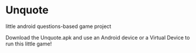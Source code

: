 # Unquote
little android questions-based game project

Download the Unquote.apk and use an Android device or a Virtual Device to run this little game!
